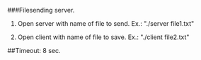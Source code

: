 ###Filesending server.

1. Open server with name of file to send.
Ex.: "./server file1.txt"

2. Open client with name of file to save.
Ex.: "./client file2.txt"

##Timeout: 8 sec.
